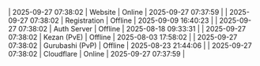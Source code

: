 | 2025-09-27 07:38:02 | Website | Online | 2025-09-27 07:37:59 |
| 2025-09-27 07:38:02 | Registration | Offline | 2025-09-09 16:40:23 |
| 2025-09-27 07:38:02 | Auth Server | Offline | 2025-08-18 09:33:31 |
| 2025-09-27 07:38:02 | Kezan (PvE) | Offline | 2025-08-03 17:58:02 |
| 2025-09-27 07:38:02 | Gurubashi (PvP) | Offline | 2025-08-23 21:44:06 |
| 2025-09-27 07:38:02 | Cloudflare | Online | 2025-09-27 07:37:59 |
